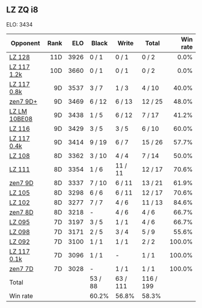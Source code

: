 ## LZ ZQ i8 ##

ELO: 3434

Opponent | Rank | ELO | Black | Write | Total | Win rate
---------|-----:|----:|-------|-------|-------|-------:
[LZ 128](LZ%20128.md) | 11D | 3926 | 0 / 1 | 0 / 1 | 0 / 2 | 0.0%
[LZ 117 1.2k](LZ%20117%201.2k.md) | 10D | 3660 | 0 / 1 | 0 / 1 | 0 / 2 | 0.0%
[LZ 117 0.8k](LZ%20117%200.8k.md) | 9D | 3537 | 3 / 7 | 1 / 3 | 4 / 10 | 40.0%
[zen7 9D+](zen7%209D+.md) | 9D | 3469 | 6 / 12 | 6 / 13 | 12 / 25 | 48.0%
[LZ LM 10BE08](LZ%20LM%2010BE08.md) | 9D | 3438 | 1 / 5 | 6 / 12 | 7 / 17 | 41.2%
[LZ 116](LZ%20116.md) | 9D | 3429 | 3 / 5 | 3 / 5 | 6 / 10 | 60.0%
[LZ 117 0.4k](LZ%20117%200.4k.md) | 9D | 3414 | 9 / 19 | 6 / 7 | 15 / 26 | 57.7%
[LZ 108](LZ%20108.md) | 8D | 3362 | 3 / 10 | 4 / 4 | 7 / 14 | 50.0%
[LZ 111](LZ%20111.md) | 8D | 3354 | 1 / 6 | 11 / 11 | 12 / 17 | 70.6%
[zen7 9D](zen7%209D.md) | 8D | 3337 | 7 / 10 | 6 / 11 | 13 / 21 | 61.9%
[LZ 105](LZ%20105.md) | 8D | 3298 | 6 / 6 | 6 / 11 | 12 / 17 | 70.6%
[LZ 102](LZ%20102.md) | 8D | 3277 | 7 / 7 | 4 / 6 | 11 / 13 | 84.6%
[zen7 8D](zen7%208D.md) | 8D | 3218 | - | 4 / 6 | 4 / 6 | 66.7%
[LZ 095](LZ%20095.md) | 7D | 3197 | 3 / 5 | 1 / 1 | 4 / 6 | 66.7%
[LZ 098](LZ%20098.md) | 7D | 3171 | 2 / 5 | 3 / 4 | 5 / 9 | 55.6%
[LZ 092](LZ%20092.md) | 7D | 3100 | 1 / 1 | 1 / 1 | 2 / 2 | 100.0%
[LZ 117 0.1k](LZ%20117%200.1k.md) | 7D | 3096 | 1 / 1 | - | 1 / 1 | 100.0%
[zen7 7D](zen7%207D.md) | 7D | 3028 | - | 1 / 1 | 1 / 1 | 100.0%
Total | | | 53 / 88 | 63 / 111 | 116 / 199 | 
Win rate| | | 60.2% | 56.8% | 58.3% | 
